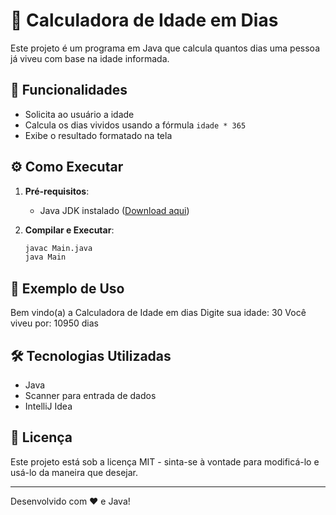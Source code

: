 # 📅 Calculadora de Idade em Dias

Este projeto é um programa em Java que calcula quantos dias uma pessoa já viveu com base na idade informada.

## 🚀 Funcionalidades

- Solicita ao usuário a idade
- Calcula os dias vividos usando a fórmula `idade * 365`
- Exibe o resultado formatado na tela

## ⚙️ Como Executar

1. **Pré-requisitos**:  
   - Java JDK instalado ([Download aqui](https://www.oracle.com/java/technologies/javase-downloads.html))

2. **Compilar e Executar**:
   ```bash
   javac Main.java
   java Main

## 📌 Exemplo de Uso

Bem vindo(a) a Calculadora de Idade em dias
Digite sua idade: 30
Você viveu por: 10950 dias


## 🛠 Tecnologias Utilizadas

- Java
- Scanner para entrada de dados
- IntelliJ Idea

## 📄 Licença

Este projeto está sob a licença MIT - sinta-se à vontade para modificá-lo e usá-lo da maneira que desejar.

---
Desenvolvido com ❤️ e Java!
